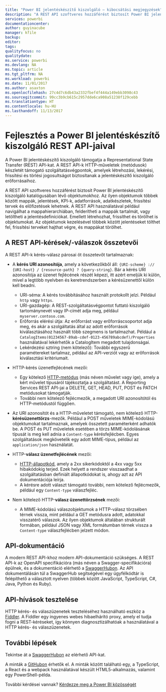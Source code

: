 ```yaml
---
title: "Power BI jelentéskészítő kiszolgáló – kibocsátási megjegyzések"
description: "A REST API szoftveres hozzáférést biztosít Power BI jelentéskészítő kiszolgáló katalógusában lévő objektumokhoz."
services: powerbi
documentationcenter: 
author: guyinacube
manager: kfile
backup: 
editor: 
tags: 
qualityfocus: no
qualitydate: 
ms.service: powerbi
ms.devlang: NA
ms.topic: article
ms.tgt_pltfrm: NA
ms.workload: powerbi
ms.date: 11/01/2017
ms.author: asaxton
ms.openlocfilehash: 27c4d7c6db43a2332fbef4f444a149ebb3098c43
ms.sourcegitcommit: 99cc3b9cb615c2957dde6ca908a51238f129cebb
ms.translationtype: HT
ms.contentlocale: hu-HU
ms.lasthandoff: 11/13/2017
---
```

# <a name="develop-with-the-rest-apis-for-power-bi-report-server"></a>Fejlesztés a Power BI jelentéskészítő kiszolgáló REST API-jaival
A Power BI jelentéskészítő kiszolgáló támogatja a Representational State Transfer (REST) API-kat. A REST API-k HTTP-műveletek (metódusok) készletét támogató szolgáltatásvégpontok, amelyek létrehozási, lekérési, frissítési és törlési jogosultságot biztosítanak a jelentéskészítő kiszolgáló erőforrásaihoz.

A REST API szoftveres hozzáférést biztosít Power BI jelentéskészítő kiszolgáló katalógusában lévő objektumokhoz. Az ilyen objektumok többek között mappák, jelentések, KPI-k, adatforrások, adatkészletek, frissítési tervek és előfizetések lehetnek. A REST API használatával például navigálhat a mappahierarchiában, felderítheti a mappák tartalmát, vagy letöltheti a jelentésdefiníciókat. Emellett létrehozhat, frissíthet és törölhet is objektumokat. Az objektumok kezelésével többek között jelentéseket tölthet fel, frissítési terveket hajthat végre, és mappákat törölhet.

## <a name="components-of-a-rest-api-requestresponse"></a>A REST API-kérések/-válaszok összetevői
A REST API-k kérés-válasz párosai öt összetevőt tartalmaznak:

* A **kérés URI azonosítója**, amely a következőkből áll: `{URI-scheme} :// {URI-host} / {resource-path} ? {query-string}`. Bár a kérés URI azonosítója az üzenet fejlécének részét képezi, itt azért emeljük ki külön, mivel a legtöbb nyelvben és keretrendszerben a kérésüzenettől külön kell beadni.
  
  * URI-séma: A kérés továbbításához használt protokollt jelzi. Például `http` vagy `https`.
  * URI-gazdagép: A REST-szolgáltatásvégpontot futtató kiszolgáló tartománynevét vagy IP-címét adja meg, például `myserver.contoso.com`.
  * Erőforrás elérési útja: Az erőforrást vagy erőforráscsoportot adja meg, és akár a szolgáltatás által az adott erőforrások kiválasztásához használt több szegmens is tartalmazhat. Például a `CatalogItems(01234567-89ab-cdef-0123-456789abcdef)/Properties` használatával lekérhetők a CatalogItem megadott tulajdonságai.
  * Lekérdezési sztring (nem kötelező): További egyszerű paramétereket tartalmaz, például az API-verziót vagy az erőforrások kiválasztási kritériumait.
* HTTP-kérés üzenetfejlécének mezői:
  
  * Egy kötelező [HTTP-metódus](https://www.w3.org/Protocols/rfc2616/rfc2616-sec9.html) (más néven művelet vagy ige), amely a kért művelet típusáról tájékoztatja a szolgáltatást. A Reporting Services REST API-jai a DELETE, GET, HEAD, PUT, POST és PATCH metódusokat támogatják.
  * További nem kötelező fejlécmezők, a megadott URI azonosítótól és HTTP-metódustól függően.
* Az URI azonosítót és a HTTP-műveletet támogató, nem kötelező HTTP-**kérésüzenettörzs**-mezők. Például a POST műveletek MIME-kódolású objektumokat tartalmaznak, amelyek összetett paraméterként adhatók be. A POST és PUT műveletek esetében a törzs MIME-kódolásának típusát is meg kell adnia a `Content-type` kérésfejlécben. Egyes szolgáltatások megkövetelik egy adott MIME-típus, például az `application/json` használatát.
* HTTP-**válasz üzenetfejlécének** mezői:
  
  * [HTTP-állapotkód](http://www.w3.org/Protocols/HTTP/HTRESP.html), amely a 2xx sikerkódoktól a 4xx vagy 5xx hibakódokig terjed. Ezek helyett a rendszer visszaadhat a szolgáltatásban definiált állapotkódokat is, ahogy azt az API dokumentációja leírja.
  * A kérésre adott választ támogató további, nem kötelező fejlécmezők, például egy `Content-type` válaszfejléc.
* Nem kötelező HTTP-**válasz üzenettörzsének** mezői:
  
  * A MIME-kódolású válaszobjektumok a HTTP-válasz törzsében térnek vissza, mint például a GET metódusra adott, adatokkal visszatérő válaszok. Az ilyen objektumok általában strukturált formában, például JSON vagy XML formátumban térnek vissza a `Content-type` válaszfejlécben jelzett módon.

## <a name="api-documentation"></a>API-dokumentáció
A modern REST API-khoz modern API-dokumentáció szükséges. A REST API-k az OpenAPI specifikációra (más néven a Swagger-specifikációra) épülnek, és a dokumentáció elérhető a [SwaggerHubon](https://app.swaggerhub.com/apis/microsoft-rs/PBIRS/2.0). Az API dokumentálásán túl a SwaggerHub segítségével egy ügyfélkódtár is felépíthető a választott nyelven (többek között JavaScript, TypeScript, C#, Java, Python és Ruby).

## <a name="testing-api-calls"></a>API-hívások tesztelése
HTTP kérés- és válaszüzenetek teszteléséhez használható eszköz a [Fiddler](http://www.telerik.com/fiddler). A Fiddler egy ingyenes webes hibaelhárító proxy, amely el tudja fogni a REST-kéréseket, így könnyen diagnosztizálhatóak a használatával a HTTP kérés- és válaszüzenetek.

## <a name="next-steps"></a>További lépések
Tekintse át a [SwaggerHubon](https://app.swaggerhub.com/apis/microsoft-rs/PBIRS/2.0) az elérhető API-kat.

A minták a [GitHubon](https://github.com/Microsoft/Reporting-Services) érhetők el. A minták között található egy, a TypeScript, a React és a webpack használatával készült HTML5-alkalmazás, valamint egy PowerShell-példa.

További kérdései vannak? [Kérdezze meg a Power BI közösségét](https://community.powerbi.com/)

